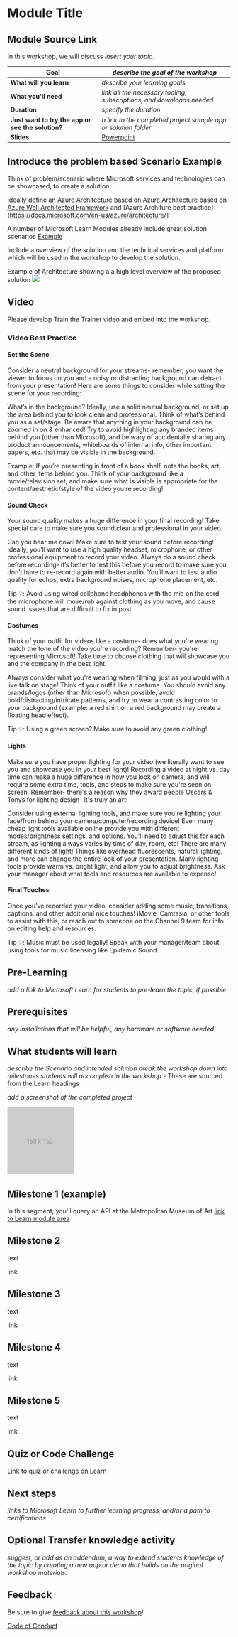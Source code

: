 # Module Title

## Module Source Link

In this workshop, we will discuss *insert your topic*.

| **Goal**              | *describe the goal of the workshop*                                    |
| ----------------------------- | --------------------------------------------------------------------- |
| **What will you learn**       | *describe your learning goals*                                        |
| **What you'll need**          | *link all the necessary tooling, subscriptions, and downloads needed* |
| **Duration**                  | *specify the duration*                                                                |
| **Just want to try the app or see the solution?** | *a link to the completed project sample app or solution folder*                          |
| **Slides** | [Powerpoint](slides.pptx) 
                         
## Introduce the problem based Scenario Example 

Think of problem/scenario where Microsoft services and technologies can be showcased, to create a solution.  

Ideally define an Azure Architecture based on Azure Architecture based on [Azure Well Architected Framework](https://docs.microsoft.com/en-us/azure/architecture/framework/) and [Azure Architure best practice](https://docs.microsoft.com/en-us/azure/architecture/]

A number of Microsoft Learn Modules already include great solution scenarios [Example](https://docs.microsoft.com/learn/modules/5g-business-models/3-how-5g-works)

Include a overview of the solution and the technical services and platform which will be used in the workshop to develop the solution. 

Example of Architecture showing a a high level overview of the proposed solution
![](https://docs.microsoft.com/en-us/learn/modules/5g-business-models/media/interaction.jpg)

## Video

Please develop Train the Trainer video and embed into the workshop. 

### Video Best Practice 
#### Set the Scene 
Consider a neutral background for your streams- remember, you want the viewer to focus on you and a noisy or distracting background can detract from your presentation! Here are some things to consider while setting the scene for your recording: 

What’s in the background? Ideally, use a solid neutral background, or set up the area behind you to look clean and professional. Think of what’s behind you as a set/stage. Be aware that anything in your background can be zoomed in on & enhanced! Try to avoid highlighting any branded items behind you (other than Microsoft), and be wary of accidentally sharing any product announcements, whiteboards of internal info, other important papers, etc. that may be visible in the background. 

Example: If you’re presenting in front of a book shelf, note the books, art, and other items behind you. Think of your background like a movie/television set, and make sure what is visible is appropriate for the content/aesthetic/style of the video you’re recording!

#### Sound Check
Your sound quality makes a huge difference in your final recording! Take special care to make sure you sound clear and professional in your video.

Can you hear me now? Make sure to test your sound before recording! Ideally, you’ll want to use a high quality headset, microphone, or other professional equipment to record your video. Always do a sound check before recording- it’s better to test this before you record to make sure you don’t have to re-record again with better audio. You’ll want to test audio quality for echos, extra background noises, microphone placement, etc. 

Tip 💡: Avoid using wired cellphone headphones with the mic on the cord- the microphone will move/rub against clothing as you move, and cause sound issues that are difficult to fix in post. 

#### Costumes
Think of your outfit for videos like a costume- does what you're wearing match the tone of the video you're recording? Remember- you're representing Microsoft! Take time to choose clothing that will showcase you and the company in the best light.

Always consider what you’re wearing when filming, just as you would with a live talk on stage! Think of your outfit like a costume. You should avoid any brands/logos (other than Microsoft) when possible, avoid bold/distracting/intricate patterns, and try to wear a contrasting color to your background (example: a red shirt on a red background may create a floating head effect). 

Tip 💡: Using a green screen? Make sure to avoid any green clothing! 

#### Lights
Make sure you have proper lighting for your video (we literally want to see you and showcase you in your best light)! Recording a video at night vs. day time can make a huge difference in how you look on camera, and will require some extra time, tools, and steps to make sure you're seen on screen. Remember- there's a reason why they award people Oscars & Tonys for lighting design- it's truly an art!

Consider using external lighting tools, and make sure you're lighting your face/from behind your camera/computer/recording device! Even many cheap light tools available online provide you with different modes/brightness settings, and options. You'll need to adjust this for each stream, as lighting always varies by time of day, room, etc!
There are many different kinds of light! Things like overhead fluorescents, natural lighting, and more can change the entire look of your presentation. Many lighting tools provide warm vs. bright light, and allow you to adjust brightness.
Ask your manager about what tools and resources are available to expense! 

#### Final Touches 
Once you’ve recorded your video, consider adding some music, transitions, captions, and other additional nice touches! iMovie, Camtasia, or other tools to assist with this, or reach out to someone on the Channel 9 team for info on editing help and resources.

Tip 💡: Music must be used legally! Speak with your manager/team about using tools for music licensing like Epidemic Sound.


## Pre-Learning

*add a link to Microsoft  Learn for students to pre-learn the topic, if possible*

## Prerequisites

*any installations that will be helpful, any hardware or software needed*

## What students will learn

*describe the Scenario and intended solution break the workshop down into milestones students will accomplish in the workshop* - These are sourced from the Learn headings

*add a screenshot of the completed project*

![image of completed project](images/placeholder.png)

## Milestone 1 (example)

In this segment, you'll query an API at the Metropolitan Museum of Art
[link to Learn module area](link)

## Milestone 2

text

link

## Milestone 3

text

link

## Milestone 4

text

link

## Milestone 5

text

link

## Quiz or Code Challenge

Link to quiz or challenge on Learn

## Next steps

*links to Microsoft Learn to further learning progress, and/or a path to certifications*

## Optional Transfer knowledge activity

*suggest, or add as an addendum, a way to extend students knowledge of the topic by creating a new app or demo that builds on the original workshop materials.*

## Feedback

Be sure to give [feedback about this workshop](https://forms.office.com/r/MdhJWMZthR)!

[Code of Conduct](CODE_OF_CONDUCT.md)

